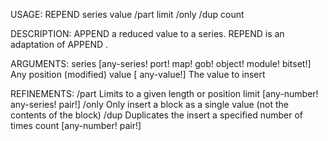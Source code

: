 USAGE:
     REPEND series value /part limit /only /dup count

DESCRIPTION:
     APPEND a reduced value to a series.
     REPEND is an adaptation of APPEND .

ARGUMENTS:
    series [any-series! port! map! gob! object! module! bitset!]
        Any position (modified)
    value [<opt> any-value!]
        The value to insert

REFINEMENTS:
    /part
        Limits to a given length or position
    limit [any-number! any-series! pair!]
    /only
        Only insert a block as a single value (not the contents of the block)
    /dup
        Duplicates the insert a specified number of times
    count [any-number! pair!]

